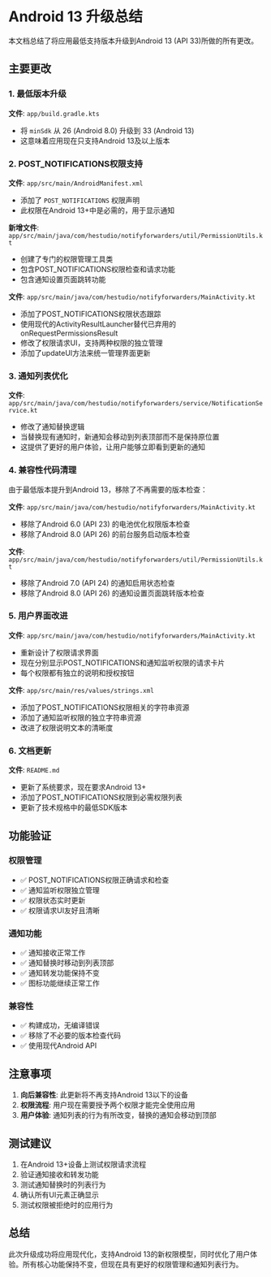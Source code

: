 # Android 13 升级总结

本文档总结了将应用最低支持版本升级到Android 13 (API 33)所做的所有更改。

## 主要更改

### 1. 最低版本升级

**文件**: `app/build.gradle.kts`
- 将 `minSdk` 从 26 (Android 8.0) 升级到 33 (Android 13)
- 这意味着应用现在只支持Android 13及以上版本

### 2. POST_NOTIFICATIONS权限支持

**文件**: `app/src/main/AndroidManifest.xml`
- 添加了 `POST_NOTIFICATIONS` 权限声明
- 此权限在Android 13+中是必需的，用于显示通知

**新增文件**: `app/src/main/java/com/hestudio/notifyforwarders/util/PermissionUtils.kt`
- 创建了专门的权限管理工具类
- 包含POST_NOTIFICATIONS权限检查和请求功能
- 包含通知设置页面跳转功能

**文件**: `app/src/main/java/com/hestudio/notifyforwarders/MainActivity.kt`
- 添加了POST_NOTIFICATIONS权限状态跟踪
- 使用现代的ActivityResultLauncher替代已弃用的onRequestPermissionsResult
- 修改了权限请求UI，支持两种权限的独立管理
- 添加了updateUI方法来统一管理界面更新

### 3. 通知列表优化

**文件**: `app/src/main/java/com/hestudio/notifyforwarders/service/NotificationService.kt`
- 修改了通知替换逻辑
- 当替换现有通知时，新通知会移动到列表顶部而不是保持原位置
- 这提供了更好的用户体验，让用户能够立即看到更新的通知

### 4. 兼容性代码清理

由于最低版本提升到Android 13，移除了不再需要的版本检查：

**文件**: `app/src/main/java/com/hestudio/notifyforwarders/MainActivity.kt`
- 移除了Android 6.0 (API 23) 的电池优化权限版本检查
- 移除了Android 8.0 (API 26) 的前台服务启动版本检查

**文件**: `app/src/main/java/com/hestudio/notifyforwarders/util/PermissionUtils.kt`
- 移除了Android 7.0 (API 24) 的通知启用状态检查
- 移除了Android 8.0 (API 26) 的通知设置页面跳转版本检查

### 5. 用户界面改进

**文件**: `app/src/main/java/com/hestudio/notifyforwarders/MainActivity.kt`
- 重新设计了权限请求界面
- 现在分别显示POST_NOTIFICATIONS和通知监听权限的请求卡片
- 每个权限都有独立的说明和授权按钮

**文件**: `app/src/main/res/values/strings.xml`
- 添加了POST_NOTIFICATIONS权限相关的字符串资源
- 添加了通知监听权限的独立字符串资源
- 改进了权限说明文本的清晰度

### 6. 文档更新

**文件**: `README.md`
- 更新了系统要求，现在要求Android 13+
- 添加了POST_NOTIFICATIONS权限到必需权限列表
- 更新了技术规格中的最低SDK版本

## 功能验证

### 权限管理
- ✅ POST_NOTIFICATIONS权限正确请求和检查
- ✅ 通知监听权限独立管理
- ✅ 权限状态实时更新
- ✅ 权限请求UI友好且清晰

### 通知功能
- ✅ 通知接收正常工作
- ✅ 通知替换时移动到列表顶部
- ✅ 通知转发功能保持不变
- ✅ 图标功能继续正常工作

### 兼容性
- ✅ 构建成功，无编译错误
- ✅ 移除了不必要的版本检查代码
- ✅ 使用现代Android API

## 注意事项

1. **向后兼容性**: 此更新将不再支持Android 13以下的设备
2. **权限流程**: 用户现在需要授予两个权限才能完全使用应用
3. **用户体验**: 通知列表的行为有所改变，替换的通知会移动到顶部

## 测试建议

1. 在Android 13+设备上测试权限请求流程
2. 验证通知接收和转发功能
3. 测试通知替换时的列表行为
4. 确认所有UI元素正确显示
5. 测试权限被拒绝时的应用行为

## 总结

此次升级成功将应用现代化，支持Android 13的新权限模型，同时优化了用户体验。所有核心功能保持不变，但现在具有更好的权限管理和通知列表行为。
